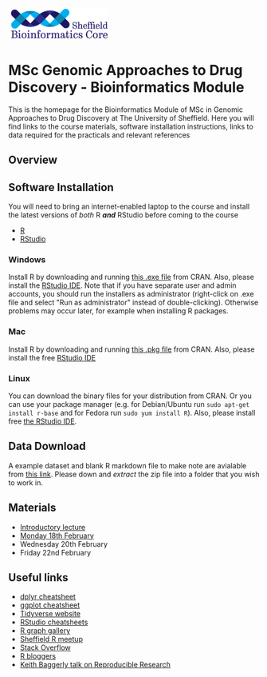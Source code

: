 ![](logo-sm.png)

# MSc Genomic Approaches to Drug Discovery - Bioinformatics Module

This is the homepage for the Bioinformatics Module of MSc in Genomic Approaches to Drug Discovery at The University of Sheffield. Here you will find links to the course materials, software installation instructions, links to data required for the practicals and relevant references

## Overview

## Software Installation


You will need to bring an internet-enabled laptop to the course and install the latest versions of *both* R ***and*** RStudio before coming to the course

- [R](https://cran.r-project.org/)
- [RStudio](https://www.rstudio.com/products/rstudio/download/#download)

### Windows

Install R by downloading and running [this .exe file](http://cran.r-project.org/bin/windows/base/release.htm) from CRAN. Also, please install the [RStudio IDE](http://www.rstudio.com/ide/download/desktop). Note that if you have separate user and admin accounts, you should run the installers as administrator (right-click on .exe file and select "Run as administrator" instead of double-clicking). Otherwise problems may occur later, for example when installing R packages.

### Mac

Install R by downloading and running [this .pkg file](http://cran.r-project.org/bin/macosx/R-latest.pkg) from CRAN. Also, please install the free [RStudio IDE](https://www.rstudio.com/products/rstudio/download/#download) 

### Linux

You can download the binary files for your distribution from CRAN. Or you can use your package manager (e.g. for Debian/Ubuntu run `sudo apt-get install r-base` and for Fedora run `sudo yum install R`). Also, please install free [the RStudio IDE](https://www.rstudio.com/products/rstudio/download/#download). 


## Data Download

A example dataset and blank R markdown file to make note are avialable from [this link](https://github.com/sheffield-bioinformatics-core/gadd-bioinformatics/raw/master/CourseData.zip). Please down and *extract* the zip file into a folder that you wish to work in.

## Materials

- [Introductory lecture](intro_slides.html)
- [Monday 18th February](part1.nb.html)
- Wednesday 20th February
- Friday 22nd February

## Useful links

- [dplyr cheatsheet](https://www.rstudio.com/wp-content/uploads/2015/02/data-wrangling-cheatsheet.pdf)
- [ggplot cheatsheet](https://www.rstudio.com/wp-content/uploads/2015/03/ggplot2-cheatsheet.pdf)
- [Tidyverse website](https://www.tidyverse.org/)
- [RStudio cheatsheets](https://www.rstudio.com/resources/cheatsheets/)
- [R graph gallery](https://www.r-graph-gallery.com/0)
- [Sheffield R meetup](https://www.meetup.com/SheffieldR-Sheffield-R-Users-Group/)
- [Stack Overflow](https://stackoverflow.com/questions/tagged/r)
- [R bloggers](https://www.r-bloggers.com/)
- [Keith Baggerly talk on Reproducible Research](https://www.youtube.com/embed/7gYIs7uYbMo)
